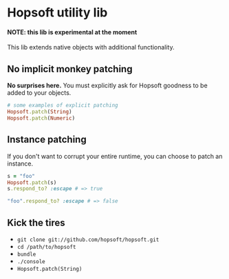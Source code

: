 # Hopsoft utility lib

#### NOTE: this lib is experimental at the moment

This lib extends native objects with additional functionality.

## No implicit monkey patching

**No surprises here.** You must explicitly ask for Hopsoft goodness to be added to your objects.

```ruby
# some examples of explicit patching
Hopsoft.patch(String)
Hopsoft.patch(Numeric)
```

## Instance patching

If you don't want to corrupt your entire runtime, you can choose to patch an instance.

```ruby
s = "foo"
Hopsoft.patch(s)
s.respond_to? :escape # => true

"foo".respond_to? :escape # => false
```

## Kick the tires

* `git clone git://github.com/hopsoft/hopsoft.git`
* `cd /path/to/hopsoft`
* `bundle`
* `./console`
* `Hopsoft.patch(String)`

